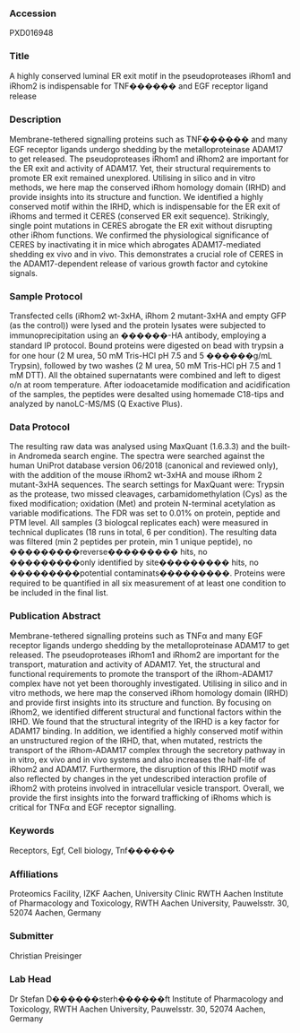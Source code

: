 ### Accession
PXD016948

### Title
A highly conserved luminal ER exit motif in the pseudoproteases iRhom1 and iRhom2 is indispensable for TNF������ and EGF receptor ligand release

### Description
Membrane-tethered signalling proteins such as TNF������ and many EGF receptor ligands undergo shedding by the metalloproteinase ADAM17 to get released. The pseudoproteases iRhom1 and iRhom2 are important for the ER exit and activity of ADAM17. Yet, their structural requirements to promote ER exit remained unexplored. Utilising in silico and in vitro methods, we here map the conserved iRhom homology domain (IRHD) and provide insights into its structure and function. We identified a highly conserved motif within the IRHD, which is indispensable for the ER exit of iRhoms and termed it CERES (conserved ER exit sequence). Strikingly, single point mutations in CERES abrogate the ER exit without disrupting other iRhom functions. We confirmed the physiological significance of CERES by inactivating it in mice which abrogates ADAM17-mediated shedding ex vivo and in vivo. This demonstrates a crucial role of CERES in the ADAM17-dependent release of various growth factor and cytokine signals.

### Sample Protocol
Transfected cells (iRhom2 wt-3xHA, iRhom 2 mutant-3xHA and empty GFP (as the control)) were lysed and the protein lysates were subjected to immunoprecipitation using an ������-HA antibody, employing a standard IP protocol. Bound proteins were digested on bead with trypsin a for one hour (2 M urea, 50 mM Tris-HCl pH 7.5 and 5 ������g/mL Trypsin), followed by two washes (2 M urea, 50 mM Tris-HCl pH 7.5 and 1 mM DTT). All the obtained supernatants were combined and left to digest o/n at room temperature. After iodoacetamide modification and acidification of the samples, the peptides were desalted using homemade C18-tips and analyzed by nanoLC-MS/MS (Q Exactive Plus).

### Data Protocol
The resulting raw data was analysed using MaxQuant (1.6.3.3) and the built-in Andromeda search engine. The spectra were searched against the human UniProt database version 06/2018 (canonical and reviewed only), with the addition of the mouse iRhom2 wt-3xHA and mouse iRhom 2 mutant-3xHA sequences. The search settings for MaxQuant were: Trypsin as the protease, two missed cleavages, carbamidomethylation (Cys) as the fixed modification; oxidation (Met) and protein N-terminal acetylation as variable modifications. The FDR was set to 0.01% on protein, peptide and PTM level. All samples (3 biologcal replicates each) were measured in technical duplicates (18 runs in total, 6 per condition). The resulting data was filtered (min 2 peptides per protein, min 1 unique peptide), no ���������reverse��������� hits, no ���������only identified by site��������� hits, no ���������potential contaminats���������. Proteins were required to be quantified in all six measurement of at least one condition to be included in the final list.

### Publication Abstract
Membrane-tethered signalling proteins such as TNF&#x3b1; and many EGF receptor ligands undergo shedding by the metalloproteinase ADAM17 to get released. The pseudoproteases iRhom1 and iRhom2 are important for the transport, maturation and activity of ADAM17. Yet, the structural and functional requirements to promote the transport of the iRhom-ADAM17 complex have not yet been thoroughly investigated. Utilising in silico and in vitro methods, we here map the conserved iRhom homology domain (IRHD) and provide first insights into its structure and function. By focusing on iRhom2, we identified different structural and functional factors within the IRHD. We found that the structural integrity of the IRHD is a key factor for ADAM17 binding. In addition, we identified a highly conserved motif within an unstructured region of the IRHD, that, when mutated, restricts the transport of the iRhom-ADAM17 complex through the secretory pathway in in vitro, ex vivo and in vivo systems and also increases the half-life of iRhom2 and ADAM17. Furthermore, the disruption of this IRHD motif was also reflected by changes in the yet undescribed interaction profile of iRhom2 with proteins involved in intracellular vesicle transport. Overall, we provide the first insights into the forward trafficking of iRhoms which is critical for TNF&#x3b1; and EGF receptor signalling.

### Keywords
Receptors, Egf, Cell biology, Tnf������

### Affiliations
Proteomics Facility, IZKF Aachen, University Clinic RWTH Aachen
Institute of Pharmacology and Toxicology, RWTH Aachen University, Pauwelsstr. 30, 52074 Aachen, Germany

### Submitter
Christian Preisinger

### Lab Head
Dr Stefan D������sterh������ft
Institute of Pharmacology and Toxicology, RWTH Aachen University, Pauwelsstr. 30, 52074 Aachen, Germany


